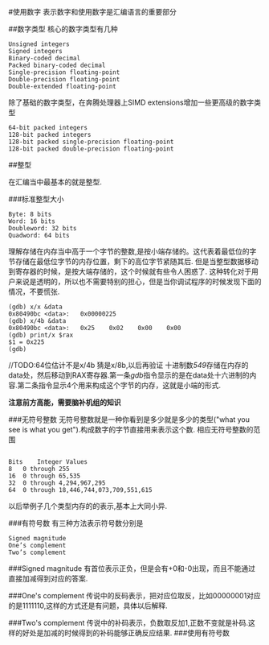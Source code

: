 #使用数字
表示数字和使用数字是汇编语言的重要部分

##数字类型
核心的数字类型有几种
```
Unsigned integers
Signed integers
Binary-coded decimal
Packed binary-coded decimal
Single-precision floating-point
Double-precision floating-point
Double-extended floating-point

```

除了基础的数字类型，在奔腾处理器上SIMD extensions增加一些更高级的数字类型

```
64-bit packed integers
128-bit packed integers
128-bit packed single-precision floating-point
128-bit packed double-precision floating-point

```
##整型

在汇编当中最基本的就是整型.

###标准整型大小

```
Byte: 8 bits
Word: 16 bits
Doubleword: 32 bits
Quadword: 64 bits

```
理解存储在内存当中高于一个字节的整数,是按小端存储的。这代表着最低位的字节存储在最低位字节的内存位置，剩下的高位字节紧随其后.
但是当整型数据移动到寄存器的时候，是按大端存储的，这个时候就有些令人困惑了.
这种转化对于用户来说是透明的，所以也不需要特别的担心，但是当你调试程序的时候发现下面的情况，不要慌张.
```
(gdb) x/x &data
0x80490bc <data>:	0x00000225
(gdb) x/4b &data
0x80490bc <data>:	0x25	0x02	0x00	0x00
(gdb) print/x $rax
$1 = 0x225
(gdb)

```
//TODO:64位估计不是x/4b 猜是x/8b,以后再验证
十进制数*549*存储在内存的data处，然后移动到RAX寄存器.第一条*gdb*指令显示的是在data处十六进制的内容.第二条指令显示4个用来构成这个字节的内存，这就是小端的形式.

**注意前方高能，需要脑补机组的知识**

###无符号整数
无符号整数就是一种你看到是多少就是多少的类型("what you see is what you get").构成数字的字节直接用来表示这个数.
相应无符号整数的范围

```

Bits	Integer Values
8	0 through 255
16	0 through 65,535
32	0 through 4,294,967,295
64	0 through 18,446,744,073,709,551,615

```
以后举例子几个类型内存的的表示,基本上大同小异.

###有符号数
有三种方法表示符号数分别是
```
Signed magnitude
One’s complement
Two’s complement

```
###Signed magnitude
有首位表示正负，但是会有+0和-0出现，而且不能通过直接加减得到对应的答案.

###One's complement
传说中的反码表示，把对应位取反，比如00000001对应的是1111110,这样的方式还是有问题，具体以后解释.

###Two's complement
传说中的补码表示，负数取反加1,正数不变就是补码.这样的好处是加减的时候得到的补码能够正确反应结果.
###使用有符号数

